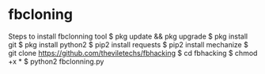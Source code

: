 # fbcloning
Steps to install fbclonning tool
$ pkg update && pkg upgrade
$ pkg install git
$ pkg install python2
$ pip2 install requests
$ pip2 install mechanize
$ git clone https://github.com/theviletechs/fbhacking
$ cd fbhacking
$ chmod +x *
$ python2 fbclonning.py
